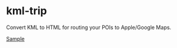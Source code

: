 # kml-trip

Convert KML to HTML for routing your POIs to Apple/Google Maps.

[Sample](https://aaronchen.github.io/kml-trip/)
